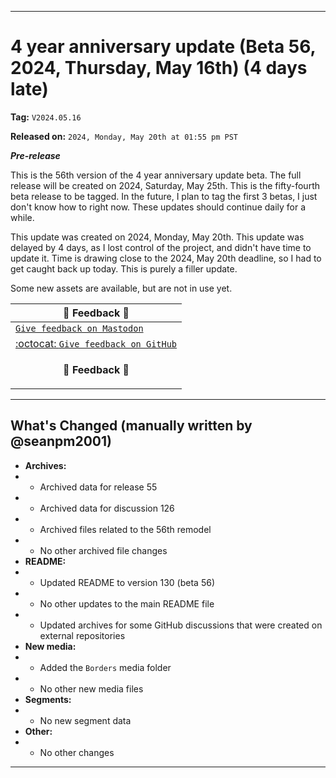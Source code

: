 
***

# 4 year anniversary update (Beta 56, 2024, Thursday, May 16th) (4 days late)

**Tag:** `V2024.05.16`

**Released on:** `2024, Monday, May 20th at 01:55 pm PST`

***Pre-release***

This is the 56th version of the 4 year anniversary update beta. The full release will be created on 2024, Saturday, May 25th. This is the fifty-fourth beta release to be tagged. In the future, I plan to tag the first 3 betas, I just don't know how to right now. These updates should continue daily for a while.

This update was created on 2024, Monday, May 20th. This update was delayed by 4 days, as I lost control of the project, and didn't have time to update it. Time is drawing close to the 2024, May 20th deadline, so I had to get caught back up today. This is purely a filler update.

Some new assets are available, but are not in use yet.

| 📣️ Feedback 💬️ |
|---|
| [`Give feedback on Mastodon`](https://techhub.social/deck/@seanpm2001/112237731368032617) |
| [:octocat: `Give feedback on GitHub`](https://github.com/seanpm2001/seanpm2001/discussions/127/) |
| <p align="center"><b>💬️ Feedback 📣️</b></p> |

---

## What's Changed (manually written by @seanpm2001)

- **Archives:**
- - Archived data for release 55
- - Archived data for discussion 126
- - Archived files related to the 56th remodel <!-- This number should be 1 higher than the release data 2 lines above, and should match the README beta version) !-->
- - No other archived file changes
- **README:**
- - Updated README to version 130 (beta 56)
- - No other updates to the main README file
- - Updated archives for some GitHub discussions that were created on external repositories
- **New media:**
- - Added the `Borders` media folder
- - No other new media files
- **Segments:**
- - No new segment data
- **Other:**
- - No other changes

***
